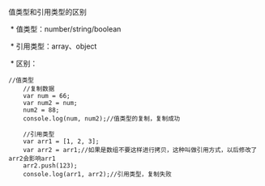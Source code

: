 值类型和引用类型的区别

​            \* 值类型：number/string/boolean

​            \* 引用类型：array、object

​            \* 区别：

```
//值类型
    //复制数据
    var num = 66;
    var num2 = num;
    num2 = 88;
    console.log(num, num2);//值类型的复制，复制成功

    //引用类型
    var arr1 = [1, 2, 3];
    var arr2 = arr1;//如果是数组不要这样进行拷贝，这种叫做引用方式，以后修改了arr2会影响arr1
    arr2.push(123);
    console.log(arr1, arr2);//引用类型，复制失败
```

